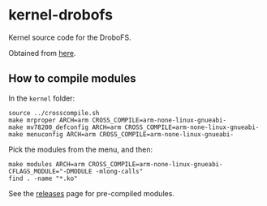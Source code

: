 kernel-drobofs
==============

Kernel source code for the DroboFS.

Obtained from [here](http://support.drobo.com/app/answers/detail/a_id/434).

## How to compile modules

In the `kernel` folder:

```
source ../crosscompile.sh
make mrproper ARCH=arm CROSS_COMPILE=arm-none-linux-gnueabi-
make mv78200_defconfig ARCH=arm CROSS_COMPILE=arm-none-linux-gnueabi-
make menuconfig ARCH=arm CROSS_COMPILE=arm-none-linux-gnueabi-
```

Pick the modules from the menu, and then:

```
make modules ARCH=arm CROSS_COMPILE=arm-none-linux-gnueabi- CFLAGS_MODULE="-DMODULE -mlong-calls"
find . -name "*.ko"
```

See the [releases](https://github.com/droboports/kernel-drobofs/releases) page for pre-compiled modules.
